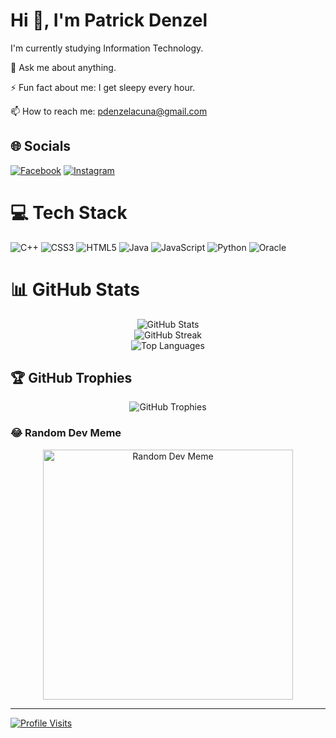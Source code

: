 # Hi 👋, I'm Patrick Denzel

I'm currently studying Information Technology.

💬 Ask me about anything.

⚡ Fun fact about me: I get sleepy every hour.

📫 How to reach me: pdenzelacuna@gmail.com

## 🌐 Socials

[![Facebook](https://img.shields.io/badge/Facebook-%231877F2.svg?logo=Facebook&logoColor=white)](https://www.facebook.com/Patrick.D.P.Acuna/)
[![Instagram](https://img.shields.io/badge/Instagram-%23E4405F.svg?logo=Instagram&logoColor=white)](https://www.instagram.com/patrick.denzell/)

# 💻 Tech Stack

![C++](https://img.shields.io/badge/c++-%2300599C.svg?style=for-the-badge&logo=c%2B%2B&logoColor=white)
![CSS3](https://img.shields.io/badge/css3-%231572B6.svg?style=for-the-badge&logo=css3&logoColor=white)
![HTML5](https://img.shields.io/badge/html5-%23E34F26.svg?style=for-the-badge&logo=html5&logoColor=white)
![Java](https://img.shields.io/badge/java-%23ED8B00.svg?style=for-the-badge&logo=openjdk&logoColor=white)
![JavaScript](https://img.shields.io/badge/javascript-%23323330.svg?style=for-the-badge&logo=javascript&logoColor=%23F7DF1E)
![Python](https://img.shields.io/badge/python-3670A0?style=for-the-badge&logo=python&logoColor=ffdd54)
![Oracle](https://img.shields.io/badge/Oracle-F80000?style=for-the-badge&logo=oracle&logoColor=white)

# 📊 GitHub Stats

<div style="text-align:center;">
  <img src="https://github-readme-stats.vercel.app/api?username=patrickdenzel&theme=dark&hide_border=true&include_all_commits=true&count_private=true" alt="GitHub Stats" />
</div>
<div style="text-align:center;">
  <img src="https://github-readme-streak-stats.herokuapp.com/?user=patrickdenzel&theme=dark&hide_border=true" alt="GitHub Streak" />
</div>
<div style="text-align:center;">
  <img src="https://github-readme-stats.vercel.app/api/top-langs/?username=patrickdenzel&theme=dark&hide_border=true&include_all_commits=true&count_private=true&layout=compact" alt="Top Languages" />
</div>

## 🏆 GitHub Trophies

<div style="text-align:center;">
  <img src="https://github-profile-trophy.vercel.app/?username=patrickdenzel&theme=radical&no-frame=false&no-bg=false&margin-w=4" alt="GitHub Trophies" />
</div>

### 😂 Random Dev Meme

<div style="text-align:center;">
  <img src="https://randommeme-five.vercel.app/" alt="Random Dev Meme" style="height: 400px;" />
</div>

---

[![Profile Visits](https://visitcount.itsvg.in/api?id=patrickdenzel&icon=0&color=0)](https://visitcount.itsvg.in)

<!-- Proudly created with GPRM (https://gprm.itsvg.in) -->
